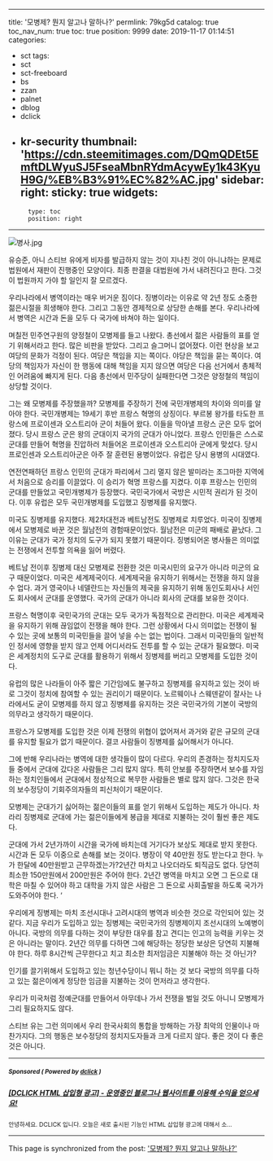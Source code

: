 
---
title: '모병제? 뭔지 알고나 말하나?'
permlink: 79kg5d
catalog: true
toc_nav_num: true
toc: true
position: 9999
date: 2019-11-17 01:14:51
categories:
- sct
tags:
- sct
- sct-freeboard
- bs
- zzan
- palnet
- dblog
- dclick
- kr-security
thumbnail: 'https://cdn.steemitimages.com/DQmQDEt5EmftDLWyuSJ5FseaMbnRYdmAcywEy1k43KyuH9G/%EB%B3%91%EC%82%AC.jpg'
sidebar:
    right:
        sticky: true
widgets:
    -
        type: toc
        position: right
---


![병사.jpg](https://cdn.steemitimages.com/DQmQDEt5EmftDLWyuSJ5FseaMbnRYdmAcywEy1k43KyuH9G/%EB%B3%91%EC%82%AC.jpg)

유승준, 아니 스티브 유에게 비자를 발급하지 않는 것이 지나친 것이 아니냐하는 문제로 법원에서 재판이 진행중인 모양이다. 최종 판결을 대법원에 가서 내려진다고 한다. 그것이 법원까지 가야 할 일인지 잘 모르겠다.

우리나라에서 병역이라는 매우 버거운 짐이다. 징병이라는 이유로 약 2년 정도 소중한 젊은시절을 희생해야 한다. 그리고 그동안 경제적으로 상당한 손해를 본다. 우리나라에서 병역은 시간과 돈을 모두 다 국가에 바쳐야 하는 일이다.

며칠전 민주연구원의 양정철이 모병제를 들고 나왔다. 총선에서 젊은 사람들의 표를 얻기 위해서라고 한다. 많은 비판을 받았다. 그리고 슬그머니 없어졌다. 이런 현상을 보고 여당의 문화가 걱정이 된다. 여당은 책임을 지는 쪽이다. 야당은 책임을 묻는 쪽이다. 여당의 책임자가 자신이 한 행동에 대해 책임을 지지 않으면 여당은 다음 선거에서 총체적인 어려움에 빠지게 된다. 다음 총선에서 민주당이 실패한다면 그것은 양정철의 책임이 상당할 것이다.

그는 왜 모병제를 주장했을까? 모병제를 주장하기 전에 국민개병제의 차이와 의미를 알아야 한다. 국민개병제는 19세기 후반 프랑스 혁명의 상징이다. 부르봉 왕가를 타도한 프랑스에 프로이센과 오스트리아 군이 처들어 왔다. 이들을 막아낼 프랑스 군은 모두 없어졌다. 당시 프랑스 군은 왕의 군대이지 국가의 군대가 아니었다. 프랑스 인민들은 스스로 군대를 만들어 혁명을 진압하러 처들어온 프로이센과 오스트리아 군에게 맞섰다. 당시 프로인센과 오스트리아군은 아주 잘 훈련된 용병이었다. 유럽은 당시 용병의 시대였다.

연전연패하던 프랑스 인민의 군대가 파리에서 그리 멀지 않은 발미라는 조그마한 지역에서 처음으로 승리를 이끌었다. 이 승리가 혁명 프랑스를 지켰다. 이후 프랑스는 인민의 군대를 만들었고 국민개병제가 등장했다. 국민국가에서 국방은 시민적 권리가 된 것이다. 이후 유럽은 모두 국민개병제를 도입했고 징병제를 유지했다.

미국도 징병제를 유지했다. 제2차대전과 베트남전도 징병제로 치루었다. 미국이 징병제에서 모병제로 바꾼 것은 월남전의 경험때문이었다. 월남전은 미군의 패배로 끝났다. 그 이유는 군대가 국가 정치의 도구가 되지 못했기 때문이다. 징병되어온 병사들은 의미없는 전쟁에서 전투할 의욕을 잃어 버렸다.

베트남 전이후 징병제 대신 모병제로 전환한 것은 미국시민의 요구가 아니라 미군의 요구 때문이었다. 미국은 세계제국이다. 세계제국을 유지하기 위해서는 전쟁을 하지 않을 수 업다. 과거 영국이나 네델란드는 자신들의 제국을 유지하기 위해 동인도회사나 서인도 회사에서 군대를 운영했다. 국가의 군대가 아니라 회사의 군대를 보유한 것이다.

프랑스 혁명이후 국민국가의 군대는 모두 국가가 독점적으로 관리한다. 미국은 세계제국을 유지하기 위해 끊임없이 전쟁을 해야 한다. 그런 상황에서 다시 의미없는 전쟁이 될 수 있는 곳에 보통의 미국민들을 끌어 넣을 수는 없는 법이다. 그래서 미국민들의 일반적인 정서에 영향을 받지 않고 언제 어디서라도 전투를 할 수 있는 군대가 필요했다. 미국은 세계정치의 도구로 군대를 활용하기 위해서 징병제를 버리고 모병제를 도입한 것이다.

유럽의 많은 나라들이 아주 짧은 기간임에도 불구하고 징병제를 유지하고 있는 것이 바로 그것이 정치에 참여할 수 있는 권리이기 때문이다. 노르웨이나 스웨덴같이 잘사는 나라에서도 굳이 모병제를 하지 않고 징병제를 유지하는 것은 국민국가의 기본이 국방의 의무라고 생각하기 때문이다.

프랑스가 모병제를 도입한 것은 이제 전쟁의 위협이 없어져서 과거와 같은 규모의 군대를 유지할 필요가 없기 때문이다. 결코 사람들이 징병제를 싫어해서가 아니다.

그에 반해 우리나라는 병역에 대한 생각들이 많이 다르다. 우리의 존경하는 정치지도자들 중에서 군대에 갔다온 사람들은 그리 많지 않다. 특히 안보를 주장하면서 보수를 자임하는 정치인들에서 군대에서 정상적으로 복무한 사람들은 별로 많지 않다. 그것은 한국의 보수정당이 기회주의자들의 피신처이기 때문이다.

모병제는 군대가기 싫어하는 젊은이들의 표를 얻기 위해서 도입하는 제도가 아니다. 차라리 징병제로 군대에 가는 젊은이들에게 봉급을 제대로 지불하는 것이 훨씬 좋은 제도다.

군대에 가서 2년가까이 시간을 국가에 바치는데 거기다가 보상도 제대로 받지 못한다. 시간과 돈 모두 이중으로 손해를 보는 것이다. 병장이 약 40만원 정도 받는다고 한다. 누가 한달에 40만원받고 근무하겠는가?2년간 마치고 나오더라도 퇴직금도 없다. 당연히 최소한 150만원에서 200만원은 주어야 한다. 2년간 병역을 마치고 오면 그 돈으로 대학은 마칠 수 있어야 하고 대학을 가지 않은 사람은 그 돈으로 사회출발을 하도록 국가가 도와주어야 한다. ‘

우리에게 징병제는 마치 조선시대나 고려시대의 병역과 비슷한 것으로 각인되어 있는 것 같다. 지금 우리가 도입하고 있는 징병제는 국민국가의 징병제이지 조선시대의 노예병이 아니다. 국방의 의무를 다하는 것이 부당한 대우를 참고 견디는 인고의 능력을 키우는 것은 아니라는 말이다. 2년간 의무를 다하면 그에 해당하는 정당한 보상은 당연히 지불해야 한다. 하루 8시간씩 근무한다고 치고 최소한 최저임금은 지불해야 하는 것 아닌가?

인기를 끌기위해서 도입하고 있는 청년수당이니 뭐니 하는 것 보다 국방의 의무를 다하고 있는 젊은이에게 정당한 임금을 지불하는 것이 먼저라고 생각한다.

우리가 미국처럼 정예군대를 만들어서 아무데나 가서 전쟁을 벌일 것도 아니니 모병제가 그리 필요하지도 않다.

스티브 유는 그런 의미에서 우리 한국사회의 통합을 방해하는 가장 최악의 인물이나 마찬가지다. 그의 행동은 보수정당의 정치지도자들과 크게 다르지 않다. 좋은 것이 다 좋은 것은 아니다.

---

#####  <sub> **Sponsored ( Powered by [dclick](https://www.dclick.io) )** </sub>
##### [[DCLICK HTML 삽입형 광고] - 운영중인 블로그나 웹사이트를 이용해 수익을 얻으세요!](https://api.dclick.io/v1/c?x=eyJhbGciOiJIUzI1NiIsInR5cCI6IkpXVCJ9.eyJjIjoib2xkc3RvbmUiLCJzIjoiNzlrZzVkIiwiYSI6WyJ0LTE0ODYiXSwidXJsIjoiaHR0cHM6Ly9zdGVlbWl0LmNvbS9AZGNsaWNrL2RjbGljay1odG1sLS0xNTUwNTQ5MTQwNDA4IiwiaWF0IjoxNTczOTU5MzgwLCJleHAiOjE4ODkzMTkzODB9.r6lwpZLSvkGsQh_1Q4X0Oks7VWHQi3Awa04Pbo3hanM)
<sup>안녕하세요. DCLICK 입니다. 오늘은 새로 출시된 기능인 HTML 삽입형 광고에 대해서 소...</sup>


- - -

This page is synchronized from the post: ['모병제? 뭔지 알고나 말하나?'](https://steemit.com/@oldstone/79kg5d)
